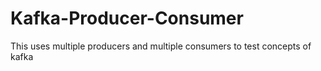 # Kafka-Producer-Consumer
This uses multiple producers and multiple consumers to test concepts of kafka
